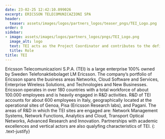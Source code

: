 ```yaml
---
date: 23-02-25 12:42:10.099026
excerpt: ERICSSON TELECOMUNICAZIONI SPA
header:
  teaser: assets/images/logos/partners_logos/teaser_pngs/TEI_Logo.png
order: 0
sidebar:
- image: assets/images/logos/partners_logos/pngs/TEI_Logo.png
  image_alt: logo
  text: TEI acts as the Project Coordinator and contributes to the definition and deployment of the TrialsNet Platform, as well as participating in validation and dissemination activities. Ericsson Research (ER) in Pisa has the task leadership of the "Smart ambulance" use case and contributes to the "Remote proctoring" use case. ER also leads the deployment of a new 5G radio network, at the CNR campus in Pisa, dedicated to the development and demonstration of use cases. Genoa R&D team contributes to the "Adaptive Control of Hannes Prosthetic Device" use case with a private 5G laboratory. 
  title: Role
title: TEI
---
```

Ericsson Telecomunicazioni S.P.A. (TEI) is a large enterprise 100% owned by Sweden Telefonaktiebolaget LM Ericsson. The company’s portfolio of Ericsson spans the business areas Networks, Cloud Software and Services, Enterprise Wireless Solutions, and Technologies and New Businesses. Ericsson operates in over 180 countries with a total workforce of about 100.000 employees and is heavily engaged in R&D activities. R&D of TEI accounts for about 600 employees in Italy, geographically located at the operational sites of Genoa, Pisa (Ericsson Research labs), and Pagani. The areas of R&D in which the TEI sites are engaged are: Network Management Systems, Network Functions, Analytics and Cloud, Transport Optical Networks, Advanced Research and Innovation. Partnerships with academic excellences and vertical actors are also qualyfing characteristics of TEI.
{: .text-justify}
